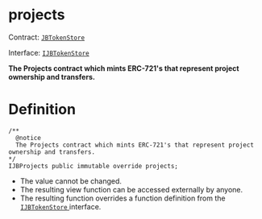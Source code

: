 # projects

Contract: [`JBTokenStore`](/api/contracts/jbtokenstore/README.md)​‌

Interface: [`IJBTokenStore`](/api/interfaces/ijbtokenstore.md)

**The Projects contract which mints ERC-721's that represent project ownership and transfers.**

# Definition

```solidity
/**
  @notice
  The Projects contract which mints ERC-721's that represent project ownership and transfers.
*/
IJBProjects public immutable override projects;
```

* The value cannot be changed.
* The resulting view function can be accessed externally by anyone.
* The resulting function overrides a function definition from the [`IJBTokenStore` ](/api/interfaces/ijbtokenstore.md) interface.

